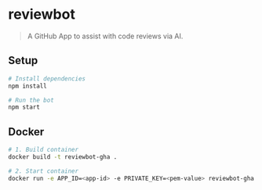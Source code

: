 # reviewbot

> A GitHub App to assist with code reviews via AI.

## Setup

```sh
# Install dependencies
npm install

# Run the bot
npm start
```

## Docker

```sh
# 1. Build container
docker build -t reviewbot-gha .

# 2. Start container
docker run -e APP_ID=<app-id> -e PRIVATE_KEY=<pem-value> reviewbot-gha
```